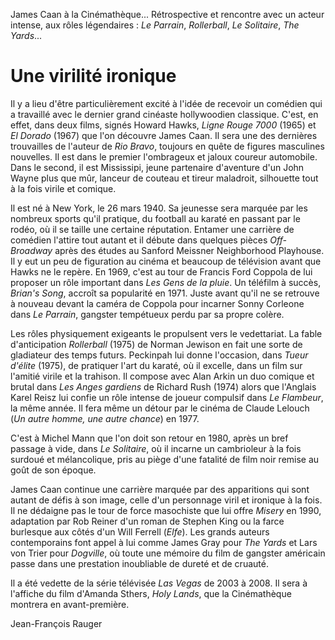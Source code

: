 James Caan à la Cinémathèque... Rétrospective et rencontre avec un acteur intense, aux rôles légendaires : _Le Parrain_, _Rollerball_, _Le Solitaire_, _The Yards_...

# Une virilité ironique

Il y a lieu d'être particulièrement excité à l'idée de recevoir un comédien qui a travaillé avec le dernier grand cinéaste hollywoodien classique. C'est, en effet, dans deux films, signés Howard Hawks, _Ligne Rouge 7000_ (1965) et _El Dorado_ (1967) que l'on découvre James Caan. Il sera une des dernières trouvailles de l'auteur de _Rio Bravo_, toujours en quête de figures masculines nouvelles. Il est dans le premier l'ombrageux et jaloux coureur automobile. Dans le second, il est Mississipi, jeune partenaire d'aventure d'un John Wayne plus que mûr, lanceur de couteau et tireur maladroit, silhouette tout à la fois virile et comique.

Il est né à New York, le 26 mars 1940. Sa jeunesse sera marquée par les nombreux sports qu'il pratique, du football au karaté en passant par le rodéo, où il se taille une certaine réputation. Entamer une carrière de comédien l'attire tout autant et il débute dans quelques pièces _Off-Broadway_ après des études au Sanford Meissner Neighborhood Playhouse. Il y eut un peu de figuration au cinéma et beaucoup de télévision avant que Hawks ne le repère. En 1969, c'est au tour de Francis Ford Coppola de lui proposer un rôle important dans _Les Gens de la pluie_. Un téléfilm à succès, _Brian's Song_, accroît sa popularité en 1971. Juste avant qu'il ne se retrouve à nouveau devant la caméra de Coppola pour incarner Sonny Corleone dans _Le Parrain_, gangster tempétueux perdu par sa propre colère.

Les rôles physiquement exigeants le propulsent vers le vedettariat. La fable d'anticipation _Rollerball_ (1975) de Norman Jewison en fait une sorte de gladiateur des temps futurs. Peckinpah lui donne l'occasion, dans _Tueur d'élite_ (1975), de pratiquer l'art du karaté, où il excelle, dans un film sur l'amitié virile et la trahison. Il compose avec Alan Arkin un duo comique et brutal dans _Les Anges gardiens_ de Richard Rush (1974) alors que l'Anglais Karel Reisz lui confie un rôle intense de joueur compulsif dans _Le Flambeur_, la même année. Il fera même un détour par le cinéma de Claude Lelouch (_Un autre homme, une autre chance_) en 1977.

C'est à Michel Mann que l'on doit son retour en 1980, après un bref passage à vide, dans _Le Solitaire_, où il incarne un cambrioleur à la fois surdoué et mélancolique, pris au piège d'une fatalité de film noir remise au goût de son époque.

James Caan continue une carrière marquée par des apparitions qui sont autant de défis à son image, celle d'un personnage viril et ironique à la fois. Il ne dédaigne pas le tour de force masochiste que lui offre _Misery_ en 1990, adaptation par Rob Reiner d'un roman de Stephen King ou la farce burlesque aux côtés d'un Will Ferrell (_Elfe_). Les grands auteurs contemporains font appel à lui comme James Gray pour _The Yards_ et Lars von Trier pour _Dogville_, où toute une mémoire du film de gangster américain passe dans une prestation inoubliable de dureté et de cruauté.

Il a été vedette de la série télévisée _Las Vegas_ de 2003 à 2008. Il sera à l'affiche du film d'Amanda Sthers, _Holy Lands_, que la Cinémathèque montrera en avant-première.

Jean-François Rauger
